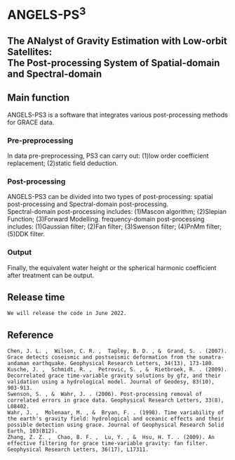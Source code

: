 # ANGELS-PS<sup>3</sup>
The **AN**alyst of **G**ravity **E**stimation with **L**ow-orbit **S**atellites:<br>
The **P**ost-processing **S**ystem of **S**patial-domain and **S**pectral-domain
----

## Main function
ANGELS-PS3 is a software that integrates various post-processing methods for GRACE data.
### Pre-preprocessing
In data pre-preprocessing, PS3 can carry out: 
(1)low order coefficient replacement; (2)static field deduction.
### Post-processing
ANGELS-PS3 can be divided into two types of post-processing: spatial post-processing and Spectral-domain post-processing.  
Spectral-domain post-processing includes: 
(1)Mascon algorithm; (2)Slepian Function; (3)Forward Modelling.
frequency-domain post-processing includes: 
(1)Gaussian filter; (2)Fan filter; (3)Swenson filter; (4)PnMm filter; (5)DDK filter.
### Output
Finally, the equivalent water height or the spherical harmonic coefficient after treatment can be output.
	
## Release time
	We will release the code in June 2022.

## Reference
	Chen, J. L. ,  Wilson, C. R. ,  Tapley, B. D. , &  Grand, S. . (2007). Grace detects coseismic and postseismic deformation from the sumatra‐andaman earthquake. Geophysical Research Letters, 34(13), 173-180.
	Kusche, J. ,  Schmidt, R. ,  Petrovic, S. , &  Rietbroek, R. . (2009). Decorrelated grace time-variable gravity solutions by gfz, and their validation using a hydrological model. Journal of Geodesy, 83(10), 903-913.
	Swenson, S. , &  Wahr, J. . (2006). Post-processing removal of correlated errors in grace data. Geophysical Research Letters, 33(8), L08402.
	Wahr, J. ,  Molenaar, M. , &  Bryan, F. . (1998). Time variability of the earth's gravity field: hydrological and oceanic effects and their possible detection using grace. Journal of Geophysical Research Solid Earth, 103(B12).
	Zhang, Z. Z. ,  Chao, B. F. ,  Lu, Y. , &  Hsu, H. T. . (2009). An effective filtering for grace time-variable gravity: fan filter. Geophysical Research Letters, 36(17), L17311.
